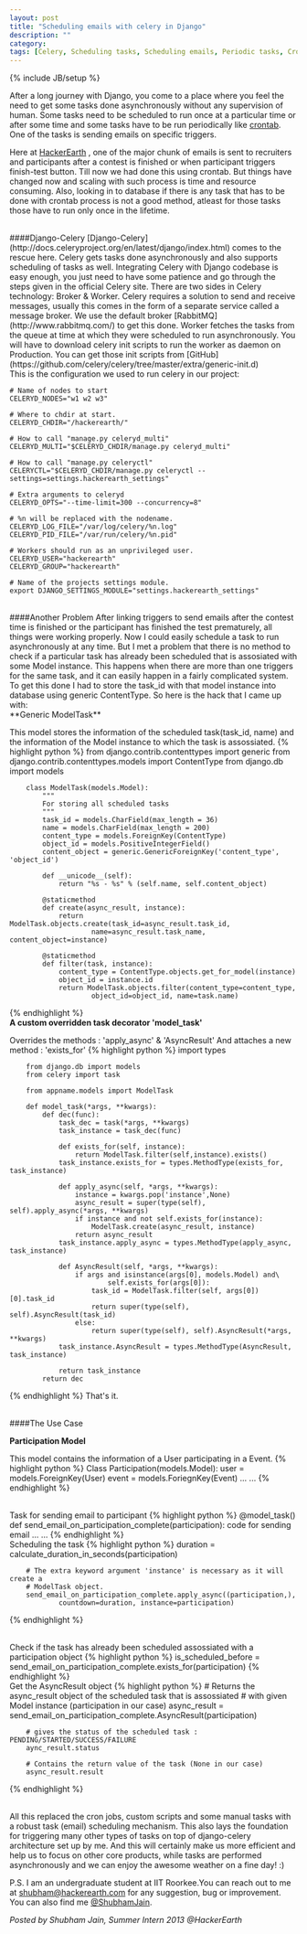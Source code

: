 ```yaml
---
layout: post
title: "Scheduling emails with celery in Django"
description: ""
category: 
tags: [Celery, Scheduling tasks, Scheduling emails, Periodic tasks, Crontab, Django, RabbitMQ]
---
```

{% include JB/setup %}

After a long journey with Django, you come to a place where you feel the need to
get some tasks done asynchronously without any supervision of human. Some tasks
need to be scheduled to run once at a particular time or after some time and
some tasks have to be run periodically like
[crontab](http://en.wikipedia.org/wiki/Cron). One of the tasks is
sending emails on specific triggers.

Here at [HackerEarth](http://www.hackerearth.com/)
, one of the major chunk of emails is sent to recruiters and participants after 
a contest is finished or when participant triggers finish-test button. 
Till now we had done this using crontab. But things have changed now and
scaling with such process is time and resource consuming.
Also, looking in to database if there is any task that has to be done with crontab process is not a
good method, atleast for those tasks those have to run only once in the
lifetime.

<br>
####Django-Celery
[Django-Celery](http://docs.celeryproject.org/en/latest/django/index.html)
comes to the rescue here.
Celery gets tasks done asynchronously and also supports scheduling of tasks as well.
Integrating Celery with Django codebase is easy enough, you just need to have some
patience and go through the steps given in the official Celery site.
There are two sides in Celery technology: Broker & Worker. Celery requires a
solution to send and receive messages, usually this comes in the form of a
separate service called a message broker. We use the default broker 
[RabbitMQ](http://www.rabbitmq.com/) to get this done. 
Worker fetches the tasks from the queue at time at which they were scheduled 
to run asynchronously.
You will have to download celery init scripts to run the worker as daemon on
Production. You can get those init scripts from 
[GitHub](https://github.com/celery/celery/tree/master/extra/generic-init.d)
<br>
This is the configuration we used to run celery in our project:
<br>

    # Name of nodes to start
    CELERYD_NODES="w1 w2 w3"

    # Where to chdir at start.
    CELERYD_CHDIR="/hackerearth/"

    # How to call "manage.py celeryd_multi"
    CELERYD_MULTI="$CELERYD_CHDIR/manage.py celeryd_multi"

    # How to call "manage.py celeryctl"
    CELERYCTL="$CELERYD_CHDIR/manage.py celeryctl --settings=settings.hackerearth_settings"

    # Extra arguments to celeryd
    CELERYD_OPTS="--time-limit=300 --concurrency=8"

    # %n will be replaced with the nodename.
    CELERYD_LOG_FILE="/var/log/celery/%n.log"
    CELERYD_PID_FILE="/var/run/celery/%n.pid"

    # Workers should run as an unprivileged user.
    CELERYD_USER="hackerearth"
    CELERYD_GROUP="hackerearth"

    # Name of the projects settings module.
    export DJANGO_SETTINGS_MODULE="settings.hackerearth_settings"

<br>
####Another Problem
After linking triggers to send emails after the contest time is finished or the
participant has finished the test prematurely, all things were working
properly. Now I could easily schedule a task to run asynchronously 
at any time. But I met a problem that there is no method to check if a
particular task has already been scheduled that is assosiated with some Model instance.
This happens when there are more than one triggers for the same task, and it
can easily happen in a fairly complicated system.
To get this done I had to store the task_id with that model instance into
database using generic ContentType. So here is the hack that I
came up with:

<br>
**Generic ModelTask**

This model stores the information of the scheduled task(task_id, name)
and the information of the Model instance to which the task is assossiated.
{% highlight python %}
        from django.contrib.contenttypes import generic
        from django.contrib.contenttypes.models import ContentType
        from django.db import models

        class ModelTask(models.Model):
            """
            For storing all scheduled tasks
            """
            task_id = models.CharField(max_length = 36)
            name = models.CharField(max_length = 200)
            content_type = models.ForeignKey(ContentType)
            object_id = models.PositiveIntegerField()
            content_object = generic.GenericForeignKey('content_type', 'object_id')

            def __unicode__(self):
                return "%s - %s" % (self.name, self.content_object)

            @staticmethod
            def create(async_result, instance):
                return ModelTask.objects.create(task_id=async_result.task_id,
                        name=async_result.task_name, content_object=instance)

            @staticmethod
            def filter(task, instance):
                content_type = ContentType.objects.get_for_model(instance)
                object_id = instance.id
                return ModelTask.objects.filter(content_type=content_type,
                        object_id=object_id, name=task.name)
{% endhighlight %}
<br>
**A custom overridden task decorator 'model_task'**

Overrides the methods : 'apply_async' & 'AsyncResult'
And attaches a new method : 'exists_for'
{% highlight python %}
        import types

        from django.db import models
        from celery import task
        
        from appname.models import ModelTask

        def model_task(*args, **kwargs):
            def dec(func):
                task_dec = task(*args, **kwargs)
                task_instance = task_dec(func)

                def exists_for(self, instance):
                    return ModelTask.filter(self,instance).exists()
                task_instance.exists_for = types.MethodType(exists_for, task_instance)

                def apply_async(self, *args, **kwargs):
                    instance = kwargs.pop('instance',None)
                    async_result = super(type(self), self).apply_async(*args, **kwargs)
                    if instance and not self.exists_for(instance):
                        ModelTask.create(async_result, instance)
                    return async_result
                task_instance.apply_async = types.MethodType(apply_async, task_instance)

                def AsyncResult(self, *args, **kwargs):
                    if args and isinstance(args[0], models.Model) and\
                            self.exists_for(args[0]):
                        task_id = ModelTask.filter(self, args[0])[0].task_id
                        return super(type(self), self).AsyncResult(task_id)
                    else:
                        return super(type(self), self).AsyncResult(*args, **kwargs)
                task_instance.AsyncResult = types.MethodType(AsyncResult, task_instance)

                return task_instance
            return dec
{% endhighlight %}
That's it.

<br>
####The Use Case

**Participation Model**
    
This model contains the information of a User participating in a Event.
{% highlight python %}
        Class Participation(models.Model):
            user = models.ForeignKey(User)
            event = models.ForiegnKey(Event)
            ...
            ...
{% endhighlight %}

<br>
Task for sending email to participant
{% highlight python %}
        @model_task()
        def send_email_on_participation_complete(participation):
            code for sending email
            ...
            ...
{% endhighlight %}            

<br>
Scheduling the task
{% highlight python %}
        duration = calculate_duration_in_seconds(participation)

        # The extra keyword argument 'instance' is necessary as it will create a 
        # ModelTask object.
        send_email_on_participation_complete.apply_async((participation,),
                countdown=duration, instance=participation)
{% endhighlight %}

<br>
Check if the task has already been scheduled assossiated with a participation object
{% highlight python %}
        is_scheduled_before = send_email_on_participation_complete.exists_for(participation)
{% endhighlight %}

<br>
Get the AsyncResult object
{% highlight python %}
        # Returns the async_result object of the scheduled task that is assossiated
        # with given Model instance (participation in our case)
        async_result = send_email_on_participation_complete.AsyncResult(participation)

        # gives the status of the scheduled task : PENDING/STARTED/SUCCESS/FAILURE
        aync_result.status

        # Contains the return value of the task (None in our case)
        async_result.result
 {% endhighlight %}

<br>
All this replaced the cron jobs, custom scripts and some manual tasks with a
robust task (email) scheduling mechanism. This also lays the foundation for
triggering many other types of tasks on top of django-celery architecture set
up by me. And this will certainly make us more efficient and help us to focus
on other core products, while tasks are performed asynchronously and we can
enjoy the awesome weather on a fine day! :)

P.S. I am an undergraduate student at IIT Roorkee.You can reach out to me at
shubham@hackerearth.com for any suggestion, bug or improvement.
You can also find me 
[@ShubhamJain](http://in.linkedin.com/pub/shubham-jain/54/4a/931/).

*Posted by Shubham Jain, Summer Intern 2013 @HackerEarth*
